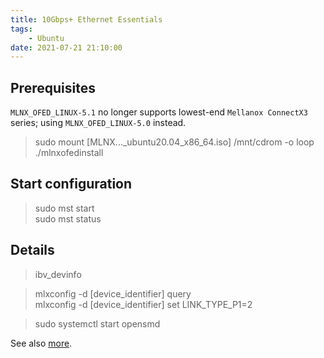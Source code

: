 ```yaml
---
title: 10Gbps+ Ethernet Essentials
tags:
    - Ubuntu
date: 2021-07-21 21:10:00
---
```


## Prerequisites

`MLNX_OFED_LINUX-5.1` no longer supports lowest-end `Mellanox ConnectX3` series; using `MLNX_OFED_LINUX-5.0` instead.

> sudo mount [MLNX..._ubuntu20.04_x86_64.iso] /mnt/cdrom -o loop  
> ./mlnxofedinstall

## Start configuration

> sudo mst start  
> sudo mst status

## Details

> ibv_devinfo

> mlxconfig -d [device_identifier] query  
> mlxconfig -d [device_identifier] set LINK_TYPE_P1=2

> sudo systemctl start opensmd

See also [more](https://zhuanlan.zhihu.com/p/74082377).